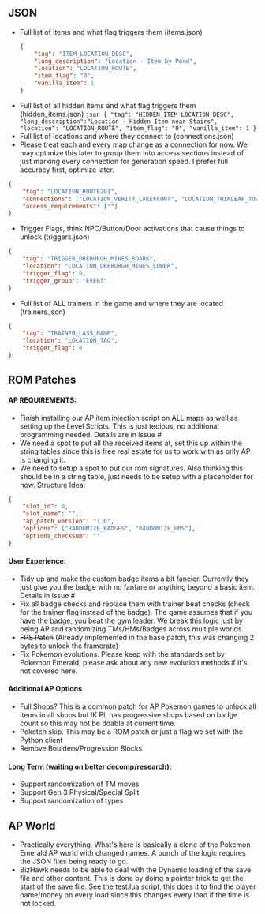 ## JSON
- Full list of items and what flag triggers them (items.json)
	```json
	{
		"tag": "ITEM_LOCATION_DESC",
		"long_description": "Location - Item by Pond",
		"location": "LOCATION_ROUTE",
		"item_flag": "0",
		"vanilla_item": 1
	}
	```
- Full list of all hidden items and what flag triggers them (hidden_items.json)
       ```json
	{
		"tag": "HIDDEN_ITEM_LOCATION_DESC",
		"long_description":"Location - Hidden Item near Stairs",
		"location": "LOCATION_ROUTE",
		"item_flag": "0",
		"vanilla_item": 1
	}
        ```
- Full list of locations and where they connect to (connections.json)
- Please treat each and every map change as a connection for now. We may optimize this later to group them into access sections instead of just marking every connection for generation speed. I prefer full accuracy first, optimize later.
```json
{
	"tag": "LOCATION_ROUTE201",
	"connections": ["LOCATION_VERITY_LAKEFRONT", "LOCATION_TWINLEAF_TOWN", "LOCATION_SANDGEM_TOWN"],
	"access_requirements": [""]
}
```
- Trigger Flags, think NPC/Button/Door activations that cause things to unlock (triggers.json)
```json
{
	"tag": "TRIGGER_OREBURGH_MINES_ROARK",
	"location": "LOCATION_OREBURGH_MINES_LOWER",
	"trigger_flag": 0,
	"trigger_group": "EVENT"
}
```
- Full list of ALL trainers in the game and where they are located (trainers.json)
```json
{
	"tag": "TRAINER_LASS_NAME",
	"location": "LOCATION_TAG",
	"trigger_flag": 0 
}
```
## ROM Patches
#### AP REQUIREMENTS:
- Finish installing our AP item injection script on ALL maps as well as setting up the Level Scripts. This is just tedious, no additional programming needed. Details are in issue #
- We need a spot to put all the received items at, set this up within the string tables since this is free real estate for us to work with as only AP is changing it.
- We need to setup a spot to put our rom signatures. Also thinking this should be in a string table, just needs to be setup with a placeholder for now. Structure Idea:
```json
{
	"slot_id": 0,
	"slot_name": "",
	"ap_patch_version": "1.0",
	"options": ["RANDOMIZE_BADGES", "RANDOMIZE_HMS"],
	"options_checksum": ""
}
```
#### User Experience:
- Tidy up and make the custom badge items a bit fancier. Currently they just give you the badge with no fanfare or anything beyond a basic item. Details in issue #
- Fix all badge checks and replace them with trainer beat checks (check for the trainer flag instead of the badge). The game assumes that if you have the badge, you beat the gym leader. We break this logic just by being AP and randomizing TMs/HMs/Badges across multiple worlds.
- ~~FPS Patch~~ (Already implemented in the base patch, this was changing 2 bytes to unlock the framerate)
- Fix Pokemon evolutions. Please keep with the standards set by Pokemon Emerald, please ask about any new evolution methods if it's not covered here.
#### Additional AP Options
- Full Shops? This is a common patch for AP Pokemon games to unlock all items in all shops but IK PL has progressive shops based on badge count so this may not be doable at current time.
- Poketch skip. This may be a ROM patch or just a flag we set with the Python client
- Remove Boulders/Progression Blocks
#### Long Term (waiting on better decomp/research):
- Support randomization of TM moves
- Support Gen 3 Physical/Special Split
- Support randomization of types
## AP World
- Practically everything. What's here is basically a clone of the Pokemon Emerald AP world with changed names. A bunch of the logic requires the JSON files being ready to go.
- BizHawk needs to be able to deal with the Dynamic loading of the save file and other content. This is done by doing a pointer trick to get the start of the save file. See the test.lua script, this does it to find the player name/money on every load since this changes every load if the time is not locked.
